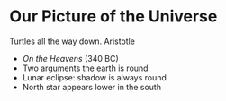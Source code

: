 # Our Picture of the Universe
Turtles all the way down.
Aristotle
* _On the Heavens_ (340 BC)
* Two arguments the earth is round
* Lunar eclipse: shadow is always round
* North star appears lower in the south 
